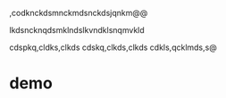 ,codknckdsmnckmdsnckdsjqnkm@@




lkdsncknqdsmklndslkvndklsnqmvkld

cdspkq,cldks,clkds
cdskq,clkds,clkds
cdkls,qcklmds,s@
# demo
